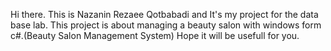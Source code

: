 Hi there. This is Nazanin Rezaee Qotbabadi and It's my project for the data base lab.
This project is about managing a beauty salon with windows form c#.(Beauty Salon Management System)
Hope it will  be usefull for you.
